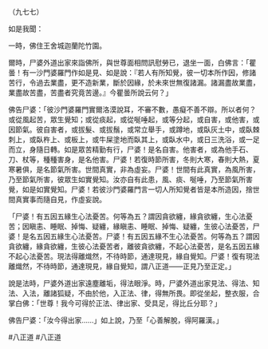 （九七七）

如是我聞：

一時，佛住王舍城迦蘭陀竹園。

爾時，尸婆外道出家來詣佛所，與世尊面相問訊慰勞已，退坐一面，白佛言：「瞿曇！有一沙門婆羅門作如是見、如是說：『若人有所知覺，彼一切本所作因，修諸苦行，令過去業盡，更不造新業，斷於因緣，於未來世無復諸漏。諸漏盡故業盡，業盡故苦盡，苦盡者究竟苦邊。』今瞿曇所說云何？」

佛告尸婆：「彼沙門婆羅門實爾洛漠說耳，不審不數，愚癡不善不辯。所以者何？或從風起苦，眾生覺知；或從痰起，或從唌唾起，或等分起，或自害，或他害，或因節氣。彼自害者，或拔髮、或拔鬚，或常立舉手，或蹲地，或臥灰土中，或臥棘刺上，或臥杵上、或板上，或牛屎塗地而臥其上，或臥水中，或日三洗浴，或一足而立，身隨日轉。如是眾苦精勤有行，尸婆！是名自害。他害者，或為他手石、刀、杖等，種種害身，是名他害。尸婆！若復時節所害，冬則大寒，春則大熱，夏寒暑俱，是名節氣所害。世間真實，非為虛妄。尸婆！世間有此真實，為風所害，乃至節氣所害，彼眾生如實覺知。汝亦自有此患，風、痰、唌唾，乃至節氣所害覺，如是如實覺知。尸婆！若彼沙門婆羅門言一切人所知覺者皆是本所造因，捨世間真實事而隨自見，作虛妄說。

「尸婆！有五因五緣生心法憂苦。何等為五？謂因貪欲纏，緣貪欲纏，生心法憂苦；因瞋恚、睡眠、掉悔、疑纏，緣瞋恚、睡眠、掉悔、疑纏，生彼心法憂苦，尸婆！是名五因五緣生心法憂苦。尸婆！有五因五緣不生心法憂苦。何等為五？謂因貪欲纏，緣貪欲纏，生彼心法憂苦者，離彼貪欲纏，不起心法憂苦，是名五因五緣不起心法憂苦。現法得離熾然，不待時節，通達現見，緣自覺知。尸婆！復有現法離熾然，不待時節，通達現見，緣自覺知，謂八正道——正見乃至正定。」

說是法時，尸婆外道出家遠塵離垢，得法眼淨。時，尸婆外道出家見法、得法、知法、入法，離諸狐疑，不由於他，入正法、律，得無所畏。即從坐起，整衣服，合掌白佛：「世尊！我今可得於正法、律出家、受具足，得比丘分耶？」

佛告尸婆：「汝今得出家……」如上說，乃至「心善解脫，得阿羅漢。」





#八正道
#八正道
